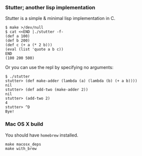 ### Stutter; another lisp implementation

Stutter is a simple & minimal lisp implementation in C.

    $ make >/dev/null
    $ cat <<END |./stutter -f-
    (def a 100)
    (def b 200)
    (def c (+ a (* 2 b)))
    (eval (list 'quote a b c))
    END
    (100 200 500)

Or you can use the repl by specifying no arguments:

    $ ./stutter
    stutter> (def make-adder (lambda (a) (lambda (b) (+ a b))))
    nil
    stutter> (def add-two (make-adder 2))
    nil
    stutter> (add-two 2)
    4
    stutter> ^D
    Bye!

### Mac OS X build

You should have `homebrew` installed.

    make macosx_deps
    make with_brew
